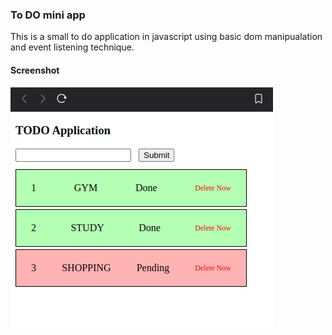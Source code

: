 ### To DO mini app

This is a small to do application in javascript using basic dom manipualation and event listening technique.

#### Screenshot
![Form Builder Design](img.png)
